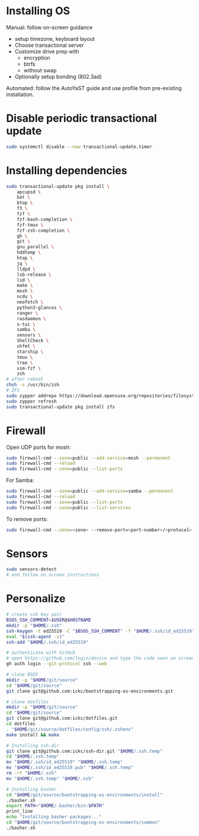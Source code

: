 # Installing OS

Manual: follow on-screen guidance

- setup timezone, keyboard layout
- Choose transactional server
- Customize drive prep with
    - encryption
    - btrfs
    - without swap
- Optionally setup bonding (802.3ad)

Automated: follow the AutoYaST guide and use profile from pre-existing installation.

# Disable periodic transactional update

```bash
sudo systemctl disable --now transactional-update.timer
```

# Installing dependencies

```bash
sudo transactional-update pkg install \
    apcupsd \
    bat \
    btop \
    f3 \
    fzf \
    fzf-bash-completion \
    fzf-tmux \
    fzf-zsh-completion \
    gh \
    git \
    gnu_parallel \
    hddtemp \
    htop \
    jq \
    lldpd \
    lsb-release \
    lsd \
    make \
    mosh \
    ncdu \
    neofetch \
    python3-glances \
    ranger \
    rasdaemon \
    s-tui \
    samba \
    sensors \
    ShellCheck \
    shfmt \
    starship \
    tmux \
    tree \
    vim-fzf \
    zsh
# after reboot
chsh -s /usr/bin/zsh
# ZFS
sudo zypper addrepo https://download.opensuse.org/repositories/filesystems/$(lsb_release -rs)/filesystems.repo
sudo zypper refresh
sudo transactional-update pkg install zfs
```

# Firewall

Open UDP ports for mosh:

```bash
sudo firewall-cmd --zone=public --add-service=mosh --permanent
sudo firewall-cmd --reload
sudo firewall-cmd --zone=public --list-ports
```

For Samba:

```bash
sudo firewall-cmd --zone=public --add-service=samba --permanent
sudo firewall-cmd --reload
sudo firewall-cmd --zone=public --list-ports
sudo firewall-cmd --zone=public --list-services
```

To remove ports:

```bash
sudo firewall-cmd --zone=<zone> --remove-port=<port-number>/<protocol> --permanent
```

# Sensors

```bash
sudo sensors-detect
# and follow on screen instructions
```

# Personalize

```bash
# create ssh key pair
BSOS_SSH_COMMENT=$USER@$HOSTNAME
mkdir -p "$HOME/.ssh"
ssh-keygen -t ed25519 -C "$BSOS_SSH_COMMENT" -f "$HOME/.ssh/id_ed25519"
eval "$(ssh-agent -s)"
ssh-add "$HOME/.ssh/id_ed25519"

# authenticate with GitHub
# open https://github.com/login/device and type the code seen on screen
gh auth login --git-protocol ssh --web

# clone BSOS
mkdir -p "$HOME/git/source"
cd "$HOME/git/source"
git clone git@github.com:ickc/bootstrapping-os-environments.git

# clone dotfiles
mkdir -p "$HOME/git/source"
cd "$HOME/git/source"
git clone git@github.com:ickc/dotfiles.git
cd dotfiles
. "$HOME/git/source/dotfiles/config/zsh/.zshenv"
make install && make

# Installing ssh-dir
git clone git@github.com:ickc/ssh-dir.git "$HOME/.ssh.temp"
cd "$HOME/.ssh.temp"
mv "$HOME/.ssh/id_ed25519" "$HOME/.ssh.temp"
mv "$HOME/.ssh/id_ed25519.pub" "$HOME/.ssh.temp"
rm -rf "$HOME/.ssh"
mv "$HOME/.ssh.temp" "$HOME/.ssh"

# Installing basher
cd "$HOME/git/source/bootstrapping-os-environments/install"
./basher.sh
export PATH="$HOME/.basher/bin:$PATH"
print_line
echo "Installing basher packages..."
cd "$HOME/git/source/bootstrapping-os-environments/common"
./basher.sh
```
